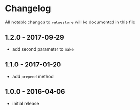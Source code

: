 # Changelog

All notable changes to `valuestore` will be documented in this file

## 1.2.0 - 2017-09-29

- add second parameter to `make`

## 1.1.0 - 2017-01-20

- add `prepend` method

## 1.0.0 - 2016-04-06

- initial release
